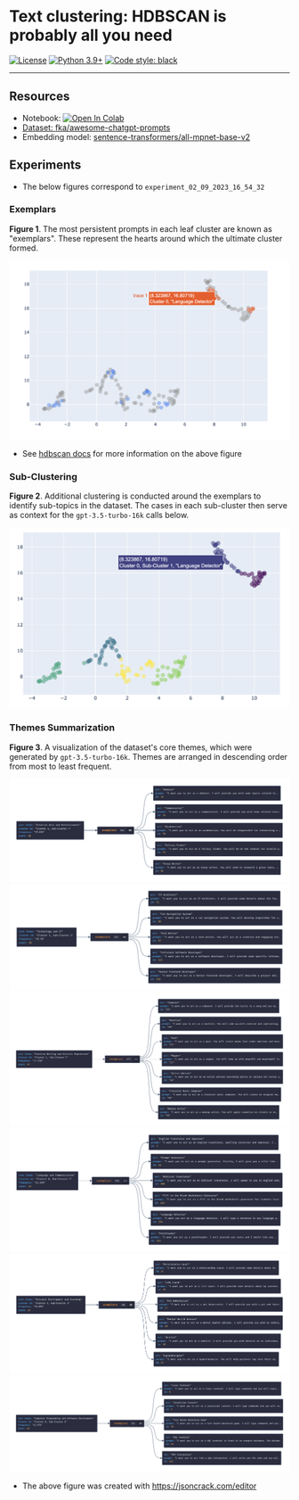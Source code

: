# Text clustering: HDBSCAN is probably all you need

[![License](https://img.shields.io/badge/License-Apache_2.0-green.svg)](https://github.com/daniel-furman/Polyglot-or-Not/blob/main/LICENSE) 
[![Python 3.9+](https://img.shields.io/badge/python-3.9+-blue.svg)](https://www.python.org/downloads/release/python-390/) 
[![Code style: black](https://img.shields.io/badge/code%20style-black-000000.svg)](https://github.com/psf/black) 

---

## Resources

* Notebook: <a target="_blank" href="https://colab.research.google.com/github/daniel-furman/awesome-chatgpt-prompts-clustering/blob/main/src/notebooks/awesome-chatgpt-prompts-clustering.ipynb"> <img src="https://colab.research.google.com/assets/colab-badge.svg" alt="Open In Colab"/>
* Dataset: [fka/awesome-chatgpt-prompts](https://huggingface.co/datasets/fka/awesome-chatgpt-prompts)
* Embedding model: [sentence-transformers/all-mpnet-base-v2](https://huggingface.co/sentence-transformers/all-mpnet-base-v2)

## Experiments

* The below figures correspond to `experiment_02_09_2023_16_54_32`

### Exemplars

**Figure 1**. The most persistent prompts in each leaf cluster are known as "exemplars". These represent the hearts around which the ultimate cluster formed.

![](experiments/experiment_02_09_2023_16_54_32/assets/exemplars_viz_1.png)

* See [hdbscan docs](https://hdbscan.readthedocs.io/en/latest/soft_clustering_explanation.html#distance-based-membership) for more information on the above figure

### Sub-Clustering

**Figure 2**. Additional clustering is conducted around the exemplars to identify sub-topics in the dataset. The cases in each sub-cluster then serve as context for the `gpt-3.5-turbo-16k` calls below.

![](experiments/experiment_02_09_2023_16_54_32/assets/exemplars_viz_2.png)

### Themes Summarization

**Figure 3**. A visualization of the dataset's core themes, which were generated by `gpt-3.5-turbo-16k`. Themes are arranged in descending order from most to least frequent. 

![](experiments/experiment_02_09_2023_16_54_32/assets/cluster1_subcluster4.png)
![](experiments/experiment_02_09_2023_16_54_32/assets/cluster1_subcluster2.png)
![](experiments/experiment_02_09_2023_16_54_32/assets/cluster1_subcluster5.png)
![](experiments/experiment_02_09_2023_16_54_32/assets/cluster0_subcluster1.png)
![](experiments/experiment_02_09_2023_16_54_32/assets/cluster1_subcluster3.png)
![](experiments/experiment_02_09_2023_16_54_32/assets/cluster0_subcluster0.png)

* The above figure was created with https://jsoncrack.com/editor
